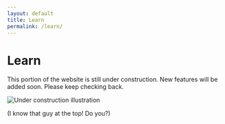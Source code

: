 ```yaml
---
layout: default
title: Learn
permalink: /learn/
---
```


<div class="section-intro">
  <h1>Learn</h1>
  <p>This portion of the website is still under construction. New features will be added soon. Please keep checking back.</p>
  <img src="{{ '/_includes/Under_Construction.png' | relative_url }}" alt="Under construction illustration" loading="lazy">
  <p>(I know that guy at the top! Do you?)</p>
</div>
